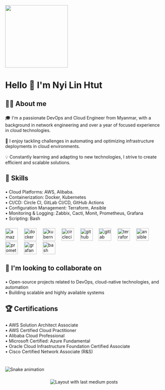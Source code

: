 <div align="left">
  <img height="200" src="https://i.imgur.com/ZFyh8LA.png"  />
</div>

###

<h1 align="left">Hello 👋 I'm Nyi Lin Htut</h1>

###

<h2 align="left">👨‍💻 About me</h2>

###

<p align="left">🎓 I'm a passionate DevOps and Cloud Engineer from Myanmar, with a background in network engineering and over a year of focused experience in cloud technologies.<br><br>🌟 I enjoy tackling challenges in automating and optimizing infrastructure deployments in cloud environments.<br><br>💡 Constantly learning and adapting to new technologies, I strive to create efficient and scalable solutions.</p>

###

<h2 align="left">🔧 Skills</h2>

###

<p align="left">• Cloud Platforms: AWS, Alibaba.<br>• Containerization: Docker, Kubernetes<br>• CI/CD: Circle CI, GitLab CI/CD, GitHub Actions<br>• Configuration Management: Terraform, Ansible<br>• Monitoring & Logging: Zabbix, Cacti, Monit, Prometheus, Grafana<br>• Scripting: Bash</p>

###

<div align="left">
  <img src="https://skillicons.dev/icons?i=aws" height="40" alt="amazonwebservices logo"  />
  <img width="12" />
  <img src="https://cdn.jsdelivr.net/gh/devicons/devicon/icons/docker/docker-original.svg" height="40" alt="docker logo"  />
  <img width="12" />
  <img src="https://cdn.jsdelivr.net/gh/devicons/devicon/icons/kubernetes/kubernetes-plain.svg" height="40" alt="kubernetes logo"  />
  <img width="12" />
  <img src="https://cdn.jsdelivr.net/gh/devicons/devicon/icons/circleci/circleci-plain.svg" height="40" alt="circleci logo"  />
  <img width="12" />
  <img src="https://cdn.jsdelivr.net/gh/devicons/devicon/icons/github/github-original.svg" height="40" alt="github logo"  />
  <img width="12" />
  <img src="https://cdn.jsdelivr.net/gh/devicons/devicon/icons/gitlab/gitlab-original.svg" height="40" alt="gitlab logo"  />
  <img width="12" />
  <img src="https://cdn.jsdelivr.net/gh/devicons/devicon/icons/terraform/terraform-original.svg" height="40" alt="terraform logo"  />
  <img width="12" />
  <img src="https://cdn.jsdelivr.net/gh/devicons/devicon/icons/ansible/ansible-original.svg" height="40" alt="ansible logo"  />
  <img width="12" />
  <img src="https://cdn.jsdelivr.net/gh/devicons/devicon/icons/prometheus/prometheus-original.svg" height="40" alt="prometheus logo"  />
  <img width="12" />
  <img src="https://cdn.jsdelivr.net/gh/devicons/devicon/icons/grafana/grafana-original.svg" height="40" alt="grafana logo"  />
  <img width="12" />
  <img src="https://cdn.jsdelivr.net/gh/devicons/devicon/icons/bash/bash-original.svg" height="40" alt="bash logo"  />
</div>

###

<h2 align="left">👯 I'm looking to collaborate on</h2>

###

<p align="left">• Open-source projects related to DevOps, cloud-native technologies, and automation<br>• Building scalable and highly available systems</p>

###

<h2 align="left">🏆 Certifications</h2>

###

<p align="left">• AWS Solution Architect Associate<br>• AWS Certified Cloud Practitioner<br>• Alibaba Cloud Professional<br>• Microsoft Certified: Azure Fundamental<br>• Oracle Cloud Infrastructure Foundation Certified Associate<br>• Cisco Certified Network Associate (R&S)</p>

###

<br clear="both">

<img src="https://raw.githubusercontent.com/nyilinhtut1994 /nyilinhtut1994 /output/snake.svg" alt="Snake animation" />

###

<div align="center">
  <img src="https://github-read-medium-git-main.pahlevikun.vercel.app/latest?limit=4&username=nyilinhtut1994&theme=solarized-dark" alt="Layout with last medium posts"  />
</div>

###

